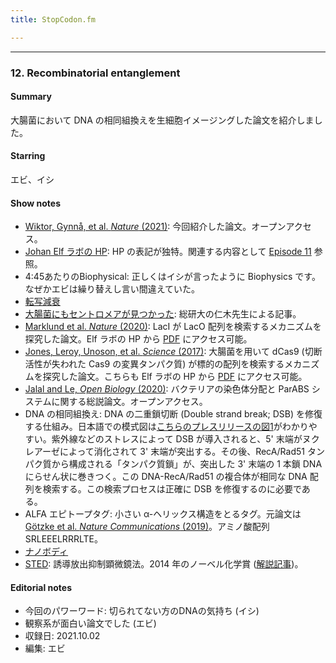 ```yaml
---
title: StopCodon.fm

---
```

-------
### 12. Recombinatorial entanglement 



#### Summary
大腸菌において DNA の相同組換えを生細胞イメージングした論文を紹介しました。


#### Starring
エビ、イシ

#### Show notes

+ [Wiktor, Gynnå, et al. _Nature_ (2021)](https://www.nature.com/articles/s41586-021-03877-6.pdf): 今回紹介した論文。オープンアクセス。
+ [Johan Elf ラボの HP](https://elflab.icm.uu.se/): HP の表記が独特。関連する内容として [Episode 11](https://stopcodonfm.github.io/stopcodon/episodes/011.html) 参照。
+ 4:45あたりのBiophysical: 正しくはイシが言ったように Biophysics です。なぜかエビは繰り替えし言い間違えていた。
+ [転写減衰](https://ja.wikipedia.org/wiki/%E8%BB%A2%E5%86%99%E6%B8%9B%E8%A1%B0)
+ [大腸菌にもセントロメアが見つかった](https://www.soken.ac.jp/file/disclosure/pr/publicity/journal/no09/pdf/findCentromere.pdf): 総研大の仁木先生による記事。
+ [Marklund et al. _Nature_ (2020)](https://www.nature.com/articles/s41586-020-2413-7): LacI が LacO 配列を検索するメカニズムを探究した論文。Elf ラボの HP から [PDF](https://elflab.icm.uu.se/lore/) にアクセス可能。
+ [Jones, Leroy, Unoson, et al. _Science_ (2017)](https://www.science.org/doi/10.1126/science.aah7084): 大腸菌を用いて dCas9 (切断活性が失われた Cas9 の変異タンパク質) が標的の配列を検索するメカニズムを探究した論文。こちらも Elf ラボの HP から [PDF](https://elflab.icm.uu.se/lore/) にアクセス可能。
+ [Jalal and Le, _Open Biology_ (2020)](https://doi.org/10.1098/rsob.200097): バクテリアの染色体分配と ParABS システムに関する総説論文。オープンアクセス。
+ DNA の相同組換え: DNA の二重鎖切断 (Double strand break; DSB) を修復する仕組み。日本語での模式図は[こちらのプレスリリースの図1](https://www.titech.ac.jp/news/2020/047270)がわかりやすい。紫外線などのストレスによって DSB が導入されると、5' 末端がヌクレアーゼによって消化されて 3' 末端が突出する。その後、RecA/Rad51 タンパク質から構成される「タンパク質鎖」が、突出した 3' 末端の 1 本鎖 DNA にらせん状に巻きつく。この DNA-RecA/Rad51 の複合体が相同な DNA 配列を検索する。この検索プロセスは正確に DSB を修復するのに必要である。
+ ALFA エピトープタグ: 小さい α-ヘリックス構造をとるタグ。元論文は [Götzke et al. _Nature Communications_ (2019)](https://www.nature.com/articles/s41467-019-12301-7)。アミノ酸配列 SRLEEELRRRLTE。
+ [ナノボディ](https://bio.nikkeibp.co.jp/atcl/report/16/011900001/19/02/21/00233/)
+ [STED](https://ja.wikipedia.org/wiki/%E8%AA%98%E5%B0%8E%E6%94%BE%E5%87%BA%E6%8A%91%E5%88%B6%E9%A1%95%E5%BE%AE%E9%8F%A1%E6%B3%95): 誘導放出抑制顕微鏡法。2014 年のノーベル化学賞 ([解説記事](https://www.nikkei-science.com/?p=44326))。

#### Editorial notes
- 今回のパワーワード: 切られてない方のDNAの気持ち (イシ)
- 観察系が面白い論文でした (エビ)
- 収録日: 2021.10.02
- 編集: エビ

